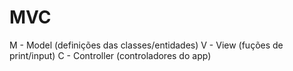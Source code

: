 # MVC

M - Model (definições das classes/entidades)
V - View (fuções de print/input)
C - Controller (controladores do app)
